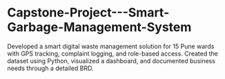# Capstone-Project---Smart-Garbage-Management-System
Developed a smart digital waste management solution for 15 Pune wards with GPS tracking, complaint logging, and role-based access. Created the dataset using Python, visualized a dashboard, and documented business needs through a detailed BRD. 
